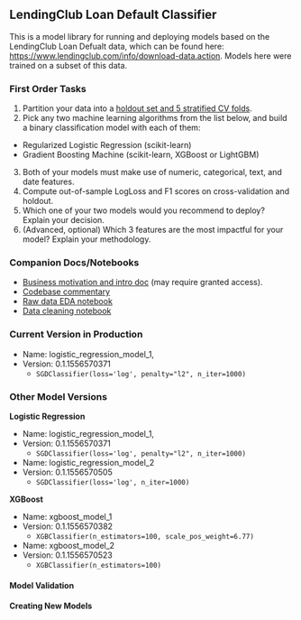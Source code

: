 ## LendingClub Loan Default Classifier

This is a model library for running and deploying models based on the LendingClub Loan Defualt data, which can be found here: https://www.lendingclub.com/info/download-data.action. Models here were trained on a subset of this data.

### First Order Tasks
1. Partition your data into a [holdout set and 5 stratified CV folds](https://github.com/jakeweholt/DR_TH/model/model.py#L23-L70).
2. Pick any two machine learning algorithms from the list below, and build a binary classification model with each of them:
  - Regularized Logistic Regression (scikit-learn)
  - Gradient Boosting Machine (scikit-learn, XGBoost or LightGBM)
3. Both of your models must make use of numeric, categorical, text, and date features.
4. Compute out-of-sample LogLoss and F1 scores on cross-validation and holdout.
5. Which one of your two models would you recommend to deploy? Explain your decision.
6. (Advanced, optional) Which 3 features are the most impactful for your model? Explain
your methodology.

### Companion Docs/Notebooks
- [Business motivation and intro doc](https://docs.google.com/document/d/1V5CiQwuySPbKlDvfX8TpLxi0pXHN26-ehbBut4Noblc/edit?usp=sharing) (may require granted access).
- [Codebase commentary](https://docs.google.com/document/d/1LpQ2jej05sPmCyDdtWpO6lI0z7dLOUxuDXVyR5YXJKc/edit?usp=sharing)
- [Raw data EDA notebook](https://github.com/jakeweholt/DR_TH/blob/master/analysis/00_raw_data_EDA.ipynb)
- [Data cleaning notebook](https://github.com/jakeweholt/DR_TH/blob/master/analysis/01_data_cleaning.ipynb)

### Current Version in Production
- Name: logistic_regression_model_1, 
- Version: 0.1.1556570371
  - `SGDClassifier(loss='log', penalty="l2", n_iter=1000)`

### Other Model Versions

**Logistic Regression**

- Name: logistic_regression_model_1, 
- Version: 0.1.1556570371
  - `SGDClassifier(loss='log', penalty="l2", n_iter=1000)`
- Name: logistic_regression_model_2
- Version: 0.1.1556570505
  - `SGDClassifier(loss='log', n_iter=1000)`

**XGBoost**

- Name: xgboost_model_1
- Version: 0.1.1556570382
  - `XGBClassifier(n_estimators=100, scale_pos_weight=6.77)`
- Name: xgboost_model_2
- Version: 0.1.1556570523
  - `XGBClassifier(n_estimators=100)`


#### Model Validation

#### Creating New Models

